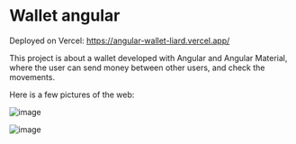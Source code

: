 # Wallet angular

Deployed on Vercel: https://angular-wallet-liard.vercel.app/

This project is about a wallet developed with Angular and Angular Material, where the user can send money between other users, and check the movements.

Here is a few pictures of the web:

![image](https://user-images.githubusercontent.com/94851836/178165521-f957ac9a-a9ad-4af0-adca-504b029743c9.png)

![image](https://user-images.githubusercontent.com/94851836/178165587-f1a5e470-fc99-4d5d-ab12-574600a346a5.png)


